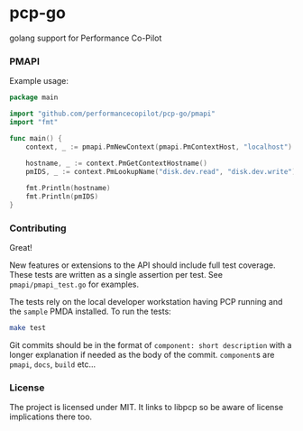 # pcp-go
golang support for Performance Co-Pilot

### PMAPI

Example usage:
```go
package main

import "github.com/performancecopilot/pcp-go/pmapi"
import "fmt"

func main() {
	context, _ := pmapi.PmNewContext(pmapi.PmContextHost, "localhost")
	
    hostname, _ := context.PmGetContextHostname()
	pmIDS, _ := context.PmLookupName("disk.dev.read", "disk.dev.write")

	fmt.Println(hostname)
	fmt.Println(pmIDS)
}
```

### Contributing
Great!

New features or extensions to the API should include full test coverage. These tests are written as a single assertion per test.
See `pmapi/pmapi_test.go` for examples. 

The tests rely on the local developer workstation having PCP running and the `sample` PMDA installed. To run the tests:

```sh
make test
```

Git commits should be in the format of `component: short description` with a longer explanation if needed as the body
of the commit. `component`s are `pmapi`, `docs`, `build` etc...

### License
The project is licensed under MIT. It links to libpcp so be aware of license implications there too.
